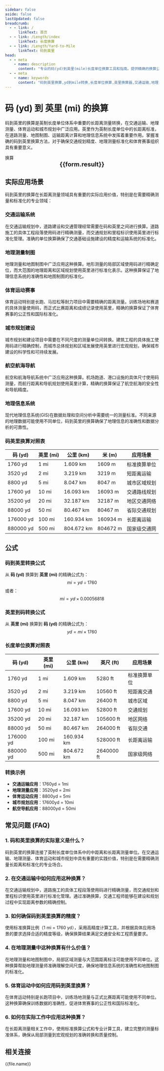 ```yaml
---
sidebar: false
aside: false
lastUpdated: false
breadcrumb:
  - - link: /
      linkText: 首页
  - - link: /Length/index
      linkText: 长度换算
  - - link: /Length/Yard-to-Mile
      linkText: 码到英里
head:
  - - meta
    - name: description
      content: "专业的码(yd)到英里(mile)长度单位换算工具和指南。提供精确的换算公式、实际应用场景和常见问题解答，适用于交通运输、地理测量、体育运动、城市规划等领域的长距离测量需求。"
  - - meta
    - name: keywords
      content: "码到英里换算,yd到mile转换,长度单位换算,英里换算器,交通运输,地理测量,体育运动,城市规划,英制单位,长距离测量,道路测量,地图制图,运输距离,英国标准,长度转换器,单位换算表,英制长度单位,地理信息,测量工具,精密测量"
---
```

# 码 (yd) 到 英里 (mi) 的换算

码到英里的换算是英制长度单位体系中重要的长距离测量转换，在交通运输、地理测量、体育运动和城市规划中广泛应用。英里作为英制长度单位中的长距离标准，在道路测量、地图制图、运输距离计算和地理信息系统中发挥着重要作用。掌握准确的码到英里换算方法，对于确保交通规划精度、地理测量标准化和体育赛事组织具有重要意义。

<script setup>
import { onMounted, reactive, inject, ref } from 'vue'
import { NButton, NForm, NFormItem, NInput, NInputNumber, NSelect, NCard, useMessage,NGrid ,NGi } from 'naive-ui'
import { defineClientComponent } from 'vitepress'
import { Length } from '../../files';

const convert = inject('convert')

const seoKey = [
  '码到英里换算', 'yd到mile转换', '英里换算器', '交通运输测量',
  '地理测量', '体育运动', '城市规划', '英制单位换算',
  '道路测量工具', '地图制图标准', '运输距离计算', '长度转换器',
  '地理信息系统', '精密测量工具', '英制长度单位', '长距离测量标准'
]

const form = reactive({
  number: null,
  result: '',
  title: '码到英里换算器 - 专业交通运输测量工具'
})

const convertHandler = () => {
  if (form.number !== null && !isNaN(form.number)) {
    const convertedValue = parseFloat(form.number) * 0.00056818
    form.result = `${form.number}yd = ${convertedValue.toFixed(6)}mi`
  } else {
    form.result = '请输入有效的数值。'
  }
}
</script>

<n-form size="large" :model="form">
  <n-form-item label="码 (yd)">
    <n-input-number v-model:value="form.number" placeholder="输入码" style="width: 100%" />
  </n-form-item>
  <n-form-item>
    <n-button type="info" @click="convertHandler" block>换算</n-button>
  </n-form-item>
</n-form>

<n-card embedded :bordered="false" hoverable>
  <template #header>
    <div style="text-align:center;font-size:16px;color:#666;">
      {{form.title}}
    </div>
  </template>
  <div style="text-align:center;font-size:20px;">
    <strong>{{form.result}}</strong>
  </div>
  <template #footer>
    <div style="text-align:center;font-size:12px;color:#999;">
      <span v-for="(keyword, index) in seoKey" :key="index">
        {{keyword}}<span v-if="index < seoKey.length - 1"> | </span>
      </span>
    </div>
  </template>
</n-card>

## 实际应用场景

码到英里的换算在长距离测量领域具有重要的实际应用价值，特别是在需要精确测量和标准化的专业领域：

### 交通运输系统
在交通运输规划中，道路建设和交通管理经常需要在码和英里之间进行换算。道路施工的具体工程段落使用码进行精确测量，而交通规划和里程标识使用英里进行标准化管理。准确的单位换算确保了交通基础设施建设的精度和运输系统的标准化。

### 地理测量制图
地理测量和地图制图中广泛应用这种换算。地形测量的局部区域使用码进行精确定位，而大范围的地理距离和区域规划使用英里进行标准化表示。这种换算保证了地理信息系统的准确性和地图制图的标准化。

### 体育运动赛事
体育运动特别是长跑、马拉松等耐力项目中需要精确的距离测量。训练场地和赛道的具体测量使用码，而正式比赛距离和成绩记录使用英里，精确的换算保证了体育赛事的公正性和国际标准化。

### 城市规划建设
城市规划和建设项目中需要在不同尺度的测量单位间转换。建筑工程的具体施工使用码进行精确控制，而城市总体规划和区域发展使用英里进行宏观规划，确保城市建设的科学性和可持续发展。

### 航空航海导航
航空和航海导航系统中广泛应用这种换算。机场跑道、港口设施的具体尺寸使用码测量，而航行距离和导航规划使用英里计算，精确的换算保证了航空航海的安全性和导航精度。

### 地理信息系统
现代地理信息系统(GIS)在数据处理和空间分析中需要统一的测量标准。不同来源的地理数据可能使用不同单位，码到英里的换算确保了地理信息的准确性和数据分析的可靠性。

### 码英里换算对照表

| 码 (yd) | 英里 (mi) | 公里 (km) | 米 (m) | 应用场景 |
|---------|-----------|-----------|--------|-----------|
| 1760 yd | 1 mi | 1.609 km | 1609 m | 标准换算单位 |
| 3520 yd | 2 mi | 3.219 km | 3219 m | 短距离运输 |
| 8800 yd | 5 mi | 8.047 km | 8047 m | 城市区域规划 |
| 17600 yd | 10 mi | 16.093 km | 16093 m | 交通路线规划 |
| 35200 yd | 20 mi | 32.187 km | 32187 m | 地区交通网络 |
| 88000 yd | 50 mi | 80.467 km | 80467 m | 省际交通规划 |
| 176000 yd | 100 mi | 160.934 km | 160934 m | 长距离运输 |
| 880000 yd | 500 mi | 804.672 km | 804672 m | 国家级交通网 |

## 公式

### 码到英里转换公式
从 **码 (yd)** 换算到 **英里 (mi)** 的精确公式为：
$$ mi = yd \div 1760 $$
或者：
$$ mi = yd \times 0.00056818 $$

### 英里到码转换公式
从 **英里 (mi)** 换算到 **码 (yd)** 的精确公式为：
$$ yd = mi \times 1760 $$

### 长度单位换算对照表

| 码 (yd) | 英里 (mi) | 公里 (km) | 英尺 (ft) | 应用场景 |
|---------|-----------|-----------|-----------|----------|
| 1760 yd | 1 mi | 1.609 km | 5280 ft | 标准换算单位 |
| 3520 yd | 2 mi | 3.219 km | 10560 ft | 短距离交通 |
| 8800 yd | 5 mi | 8.047 km | 26400 ft | 城市区域 |
| 17600 yd | 10 mi | 16.093 km | 52800 ft | 交通规划 |
| 35200 yd | 20 mi | 32.187 km | 105600 ft | 地区网络 |
| 88000 yd | 50 mi | 80.467 km | 264000 ft | 省际交通 |
| 176000 yd | 100 mi | 160.934 km | 528000 ft | 长距离运输 |
| 880000 yd | 500 mi | 804.672 km | 2640000 ft | 国家级网络 |

### 转换示例
- **交通运输应用**：1760yd = 1mi
- **地理测量应用**：3520yd = 2mi
- **体育运动应用**：8800yd = 5mi
- **城市规划应用**：17600yd = 10mi
- **航空导航应用**：88000yd = 50mi

## 常见问题 (FAQ)

### 1. 码和英里换算的实际意义是什么？
码到英里的换算连接了英制长度单位体系中的中距离和长距离测量单位。在交通运输、地理测量、体育运动和城市规划中具有重要的实践价值，特别是在需要精确测量长距离和标准化的专业场合。

### 2. 在交通运输中如何应用这种换算？
在交通运输规划中，道路施工的具体工程段落使用码进行精确测量，而交通规划和里程标识使用英里进行标准化管理。通过准确换算，交通工程师能够在建设和规划过程中实现距离参数的精确控制。

### 3. 如何确保码到英里换算的精度？
使用标准换算比例（1 mi = 1760 yd），采用高精度计算工具，并根据具体应用场景的要求选择合适的精度等级，确保换算结果满足交通安全和工程质量要求。

### 4. 在地理测量中这种换算有什么价值？
在地理测量和地图制图中，局部区域测量与大范围距离标注可能使用不同单位。这种换算帮助地理测量师准确理解空间尺度，确保地理信息系统的准确性和地图制图的标准化。

### 5. 体育运动中如何应用码到英里换算？
在体育运动特别是长跑项目中，训练场地测量与正式比赛距离可能使用不同单位。这种换算确保训练数据的准确性，促进体育赛事的公正性和国际标准化。

### 6. 如何在实际工作中应用这种换算？
在长距离测量相关工作中，使用标准换算公式和专业计算工具，建立完整的测量标准体系，确保从局部测量到宏观规划的准确转换和质量控制。

## 相关连接
<n-grid x-gap="12" :cols="2">
  <n-gi v-for="(file, index) in Length" :key="index">
    <n-button
      text
      tag="a"
      :href="file.path"
      type="info"
    >
      {{file.name}}
    </n-button>
  </n-gi>
</n-grid>